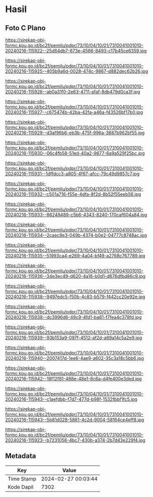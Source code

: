 # Hasil

## Foto C Plano

https://sirekap-obj-formc.kpu.go.id/bc2f/pemilu/pdpr/73/10/04/10/01/7310041001010-20240216-115922--25d64db7-673e-4566-8493-c17b45ce6359.jpg

https://sirekap-obj-formc.kpu.go.id/bc2f/pemilu/pdpr/73/10/04/10/01/7310041001010-20240216-115925--405b9a6d-0028-474c-9867-d882dec62b26.jpg

https://sirekap-obj-formc.kpu.go.id/bc2f/pemilu/pdpr/73/10/04/10/01/7310041001010-20240216-115926--ab0a31f0-2e63-4711-afaf-8db479d0ca3f.jpg

https://sirekap-obj-formc.kpu.go.id/bc2f/pemilu/pdpr/73/10/04/10/01/7310041001010-20240216-115927--c675474b-42ba-42fa-a46a-f43526bf17b0.jpg

https://sirekap-obj-formc.kpu.go.id/bc2f/pemilu/pdpr/73/10/04/10/01/7310041001010-20240216-115929--d3af96b6-eb3b-475f-996a-3887b962bf55.jpg

https://sirekap-obj-formc.kpu.go.id/bc2f/pemilu/pdpr/73/10/04/10/01/7310041001010-20240216-115930--06c4fb58-51ed-40a2-9677-6a9a529f25bc.jpg

https://sirekap-obj-formc.kpu.go.id/bc2f/pemilu/pdpr/73/10/04/10/01/7310041001010-20240216-115931--1dffdcc3-a805-4f67-afcc-79c49d9857c7.jpg

https://sirekap-obj-formc.kpu.go.id/bc2f/pemilu/pdpr/73/10/04/10/01/7310041001010-20240216-115932--c501a716-f55e-4dfa-8f2d-8b52f55eeb56.jpg

https://sirekap-obj-formc.kpu.go.id/bc2f/pemilu/pdpr/73/10/04/10/01/7310041001010-20240216-115933--86249489-c5b6-4343-8240-170caf604a84.jpg

https://sirekap-obj-formc.kpu.go.id/bc2f/pemilu/pdpr/73/10/04/10/01/7310041001010-20240216-115934--2caec9e3-049b-4374-b0e2-04777c8748ac.jpg

https://sirekap-obj-formc.kpu.go.id/bc2f/pemilu/pdpr/73/10/04/10/01/7310041001010-20240216-115935--51993ca4-e269-4a04-bf49-a2768c767789.jpg

https://sirekap-obj-formc.kpu.go.id/bc2f/pemilu/pdpr/73/10/04/10/01/7310041001010-20240216-115936--34e3ec49-d620-4a16-b0d1-d676dfbd86c9.jpg

https://sirekap-obj-formc.kpu.go.id/bc2f/pemilu/pdpr/73/10/04/10/01/7310041001010-20240216-115938--9497edc5-f50b-4c83-b579-f442cc20e92e.jpg

https://sirekap-obj-formc.kpu.go.id/bc2f/pemilu/pdpr/73/10/04/10/01/7310041001010-20240216-115938--dc3996d6-49c9-4fd1-ba61-f7fea4c378fd.jpg

https://sirekap-obj-formc.kpu.go.id/bc2f/pemilu/pdpr/73/10/04/10/01/7310041001010-20240216-115939--93b153a9-097f-4512-af2d-a69a14c5a2e9.jpg

https://sirekap-obj-formc.kpu.go.id/bc2f/pemilu/pdpr/73/10/04/10/01/7310041001010-20240216-115940--2007417d-1ee6-4ae9-a602-35c3a18c5bb6.jpg

https://sirekap-obj-formc.kpu.go.id/bc2f/pemilu/pdpr/73/10/04/10/01/7310041001010-20240216-115942--18f12f81-488e-48e1-8c6a-d4fe400e3ded.jpg

https://sirekap-obj-formc.kpu.go.id/bc2f/pemilu/pdpr/73/10/04/10/01/7310041001010-20240216-115943--c1aefdbb-f7d7-477d-b98f-1532fbbf1fc5.jpg

https://sirekap-obj-formc.kpu.go.id/bc2f/pemilu/pdpr/73/10/04/10/01/7310041001010-20240216-115943--5b81d028-5861-4c2d-9004-58164ce4eff8.jpg

https://sirekap-obj-formc.kpu.go.id/bc2f/pemilu/pdpr/73/10/04/10/01/7310041001010-20240216-115923--b7231056-4bc7-430b-a374-2b7d43e229f4.jpg


## Metadata

| Key        | Value               |
| ---------- | ------------------- |
| Time Stamp | 2024-02-27 00:03:44 |
| Kode Dapil | 7302                |



